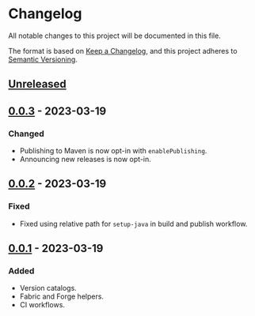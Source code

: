# Changelog

All notable changes to this project will be documented in this file.

The format is based on [Keep a Changelog](https://keepachangelog.com/en/1.0.0/), and this project adheres
to [Semantic Versioning](https://semver.org/spec/v2.0.0.html).

## [Unreleased]

## [0.0.3] - 2023-03-19

### Changed

-   Publishing to Maven is now opt-in with `enablePublishing`.
-   Announcing new releases is now opt-in.

## [0.0.2] - 2023-03-19

### Fixed

-   Fixed using relative path for `setup-java` in build and publish workflow.

## [0.0.1] - 2023-03-19

### Added

-   Version catalogs.
-   Fabric and Forge helpers.
-   CI workflows.

[Unreleased]: https://github.com/refinedmods/refinedarchitect/compare/v0.0.3...HEAD

[0.0.3]: https://github.com/refinedmods/refinedarchitect/compare/v0.0.2...v0.0.3

[0.0.2]: https://github.com/refinedmods/refinedarchitect/compare/v0.0.1...v0.0.2

[0.0.1]: https://github.com/refinedmods/refinedarchitect/compare/61e387b9810833cbe7c23b9fdf8c493e212ecba9...v0.0.1
